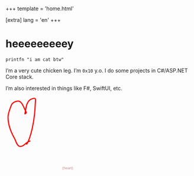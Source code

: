 +++
template = 'home.html'

[extra]
lang = 'en'
+++

# heeeeeeeeey

```F#
printfn "i am cat btw"
```

I’m a very cute chicken leg. I’m `0x10` y.o. I do some projects in C#/ASP.NET Core stack.

I’m also interested in things like F#, SwiftUI, etc.

<svg xmlns="http://www.w3.org/2000/svg" viewBox="0 0 200 200" width="200" height="200">
    <path style="fill: rgb(216, 216, 216); stroke: rgb(255, 0, 0); stroke-width: 3px; fill-opacity: 0.04; transform-origin: 43.6612px 70.0917px;" d="M 56.488 130.247 C 65.959 114.872 70.162 95.975 73.607 78.477 C 77.449 58.972 79.469 39.327 80.241 19.483 C 80.308 17.813 81.52 8.199 80.19 6.095 C 78.048 2.71 67.481 7.716 65.509 9.307 C 56.953 16.201 55.348 29.145 53.659 39.31 C 53.401 40.869 53.193 42.508 52.748 44.035 C 52.698 44.211 51.701 46.784 51.99 46.95 C 52.685 47.347 55.688 45.197 55.76 44.389 C 55.986 41.938 53.191 37.545 52.351 35.861 C 49.096 29.33 45.689 18.655 39.445 14.211 C 32.372 9.178 18.312 16.095 15.382 23.849 C 11.751 33.461 6.512 45.476 6.512 55.545 C 6.512 77.052 13.229 94.742 24.15 113.8 C 27.33 119.348 30.368 134.09 38.515 135.136 C 46.786 136.198 51.79 128.799 57.901 124.734 C 63.974 120.691 60.078 122.954 66.849 120.28"/>
    <text style="fill: rgb(51, 51, 51); font-family: Arial, sans-serif; font-size: 28px; white-space: pre;" transform="matrix(0.3544720411300659, 0, 0, 0.3111179769039154, 25.645179748535156, 50.201930999755845)"><tspan x="360.241" y="470.66" style="fill: rgb(186, 137, 137);">(heart)</tspan></text>
</svg>